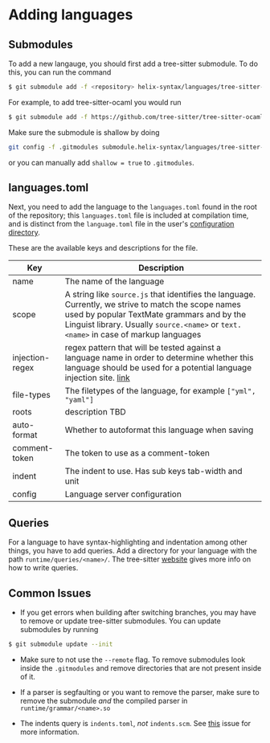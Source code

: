 # Adding languages

## Submodules

To add a new langauge, you should first add a tree-sitter submodule. To do this, you can run the command
```sh
$ git submodule add -f <repository> helix-syntax/languages/tree-sitter-<name>
```
For example, to add tree-sitter-ocaml you would run
```sh
$ git submodule add -f https://github.com/tree-sitter/tree-sitter-ocaml helix-syntax/languages/tree-sitter-ocaml
```
Make sure the submodule is shallow by doing
```sh
git config -f .gitmodules submodule.helix-syntax/languages/tree-sitter-<name>.shallow true
```

or you can manually add `shallow = true` to `.gitmodules`.

## languages.toml

Next, you need to add the language to the `languages.toml` found in the root of the repository; this `languages.toml` file is included at compilation time, and is distinct from the `language.toml` file in the user's [configuration directory](../configuration.md).

These are the available keys and descriptions for the file.

| Key           | Description                                                   |
| ----          | -----------                                                   |
| name          | The name of the language                                      |
| scope         | A string like `source.js` that identifies the language. Currently, we strive to match the scope names used by popular TextMate grammars and by the Linguist library. Usually `source.<name>` or `text.<name>` in case of markup languages |
| injection-regex | regex pattern that will be tested against a language name in order to determine whether this language should be used for a potential language injection site. [link](https://tree-sitter.github.io/tree-sitter/syntax-highlighting#language-injection) |
| file-types    | The filetypes of the language, for example `["yml", "yaml"]`  |
| roots         | description TBD                                               |
| auto-format   | Whether to autoformat this language when saving               |
| comment-token | The token to use as a comment-token                           |
| indent        | The indent to use. Has sub keys tab-width and unit            |
| config        | Language server configuration                                 |

## Queries

For a language to have syntax-highlighting and indentation among other things, you have to add queries. Add a directory for your language with the path `runtime/queries/<name>/`. The tree-sitter [website](https://tree-sitter.github.io/tree-sitter/syntax-highlighting#queries) gives more info on how to write queries.

## Common Issues

- If you get errors when building after switching branches, you may have to remove or update tree-sitter submodules. You can update submodules by running
```sh
$ git submodule update --init
```
- Make sure to not use the `--remote` flag. To remove submodules look inside the `.gitmodules` and remove directories that are not present inside of it.

- If a parser is segfaulting or you want to remove the parser, make sure to remove the submodule *and* the compiled parser in `runtime/grammar/<name>.so`

- The indents query is `indents.toml`, *not* `indents.scm`. See [this](https://github.com/helix-editor/helix/issues/114) issue for more information.
